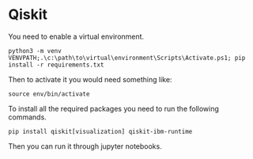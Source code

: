 # Qiskit

You need to enable a virtual environment.

```shell
python3 -m venv VENVPATH;.\c:\path\to\virtual\environment\Scripts\Activate.ps1; pip install -r requirements.txt
```

Then to activate it you would need something like:

```shell
source env/bin/activate
```

To install all the required packages you need to run the following commands.

```shell
pip install qiskit[visualization] qiskit-ibm-runtime
```

Then you can run it through jupyter notebooks.
